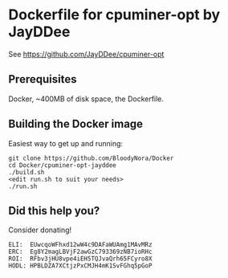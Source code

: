 # Dockerfile for cpuminer-opt by JayDDee

See https://github.com/JayDDee/cpuminer-opt

## Prerequisites

Docker, ~400MB of disk space, the Dockerfile.


## Building the Docker image

Easiest way to get up and running:

```
git clone https://github.com/BloodyNora/Docker
cd Docker/cpuminer-opt-jayddee
./build.sh
<edit run.sh to suit your needs>
./run.sh
```

## Did this help you? 

Consider donating!

```
ELI:  EUwcqoWFhxd12wW4c9DAFaWUAmg1MAvMRz
ERC:  Eg8Y2magLBVjF2awGzC793369zNB7ioRHc
ROI:  RFbv3jHU8vpe4iEH5TQJvaQrh65FCyro8X
HODL: HPBLDZA7XCtjzPxCMJH4mK1SvFGhq5pGoP
```
